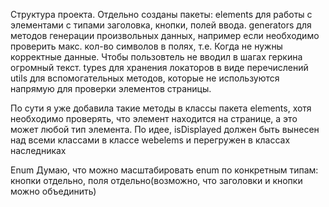 Структура проекта. Отдельно созданы пакеты: elements для работы с элементами с типами заголовка, кнопки, полей ввода. generators для методов генерации произвольных данных, например если необходимо проверить макс. кол-во символов в полях, т.е. Когда не нужны корректные данные. Чтобы пользовтель не вводил в шагах геркина огромный текст. types для хранения локаторов в виде перечислений utils для вспомогательных методов, которые не используются напрямую для проверки элементов страницы.

По сути я уже добавила такие методы в классы пакета elements, хотя необходимо проверять, что элемент находится на странице, а это может любой тип элемента. По идее, isDisplayed должен быть вынесен над всеми классами в классе webelems и перегружен в классах наследниках

Enum Думаю, что можно масштабировать enum по конкретным типам: кнопки отдельно, поля отдельно(возможно, что заголовки и кнопки можно объединить)